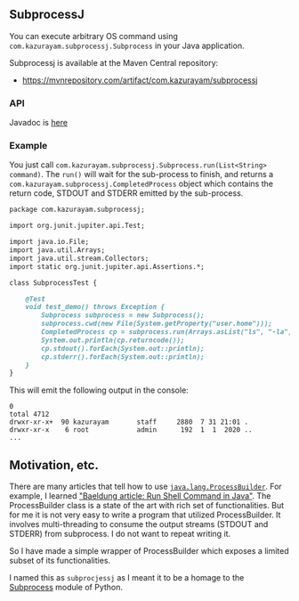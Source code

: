 ## SubprocessJ

You can execute arbitrary OS command using `com.kazurayam.subprocessj.Subprocess` in your Java application.

Subprocessj is available at the Maven Central repository:

- https://mvnrepository.com/artifact/com.kazurayam/subprocessj

### API

Javadoc is [here](./api/index.html)

### Example

You just call `com.kazurayam.subprocessj.Subprocess.run(List<String> command)`. The `run()` will wait for the sub-process to finish, and returns a `com.kazurayam.subprocessj.CompletedProcess` object which contains the return code, STDOUT and STDERR emitted by the sub-process.

```markdown
package com.kazurayam.subprocessj;

import org.junit.jupiter.api.Test;

import java.io.File;
import java.util.Arrays;
import java.util.stream.Collectors;
import static org.junit.jupiter.api.Assertions.*;

class SubprocessTest {

    @Test
    void test_demo() throws Exception {
        Subprocess subprocess = new Subprocess();
        subprocess.cwd(new File(System.getProperty("user.home")));
        CompletedProcess cp = subprocess.run(Arrays.asList("ls", "-la", "."));
        System.out.println(cp.returncode());
        cp.stdout().forEach(System.out::println);
        cp.stderr().forEach(System.out::println);
    }
}
```

This will emit the following output in the console:
```
0
total 4712
drwxr-xr-x+  90 kazurayam       staff     2880  7 31 21:01 .
drwxr-xr-x    6 root            admin      192  1  1  2020 ..
...
```

## Motivation, etc.

There are many articles that tell how to use [`java.lang.ProcessBuilder`](https://docs.oracle.com/javase/8/docs/api/java/lang/ProcessBuilder.html). For example, I learned ["Baeldung article: Run Shell Command in Java"](https://www.baeldung.com/run-shell-command-in-java). The ProcessBuilder class is a state of the art with rich set of functionalities. But for me it is not very easy to write a program that utilized ProcessBuilder. It involves multi-threading to consume the output streams (STDOUT and STDERR) from subprocess. I do not want to repeat writing it.

So I have made a simple wrapper of ProcessBuilder which exposes a limited subset of its functionalities.

I named this as `subprocjessj` as I meant it to be a homage to the [Subprocess](https://docs.python.org/3/library/subprocess.html) module of Python.
